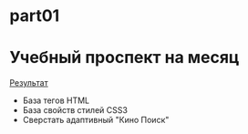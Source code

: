 # part01
<h1>Учебный проспект на месяц</h1>
<a href="https://valeriyua.github.io/part01/.">Результат</a>
<ul>
  <li>База тегов HTML</li>
  <li>База свойств стилей CSS3</li>
  <li>Сверстать адаптивный "Кино Поиск"</li>
</ul>
